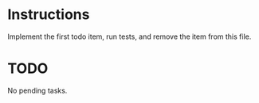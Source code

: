 # Instructions

Implement the first todo item, run tests, and remove the item from this file.

# TODO

No pending tasks.
